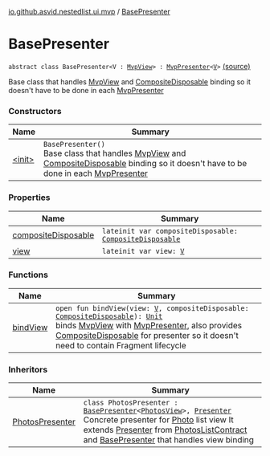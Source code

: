 [io.github.asvid.nestedlist.ui.mvp](../index.md) / [BasePresenter](./index.md)

# BasePresenter

`abstract class BasePresenter<V : `[`MvpView`](../-mvp-view.md)`> : `[`MvpPresenter`](../-mvp-presenter/index.md)`<`[`V`](index.md#V)`>` [(source)](https://github.com/asvid/NestedList/tree/master/app/src/main/java/io/github/asvid/nestedlist/ui/mvp/BasePresenter.kt#L9)

Base class that handles [MvpView](../-mvp-view.md) and [CompositeDisposable](http://reactivex.io/RxJava/javadoc/io/reactivex/disposables/CompositeDisposable.html) binding so it doesn't have to be done in each [MvpPresenter](../-mvp-presenter/index.md)

### Constructors

| Name | Summary |
|---|---|
| [&lt;init&gt;](-init-.md) | `BasePresenter()`<br>Base class that handles [MvpView](../-mvp-view.md) and [CompositeDisposable](http://reactivex.io/RxJava/javadoc/io/reactivex/disposables/CompositeDisposable.html) binding so it doesn't have to be done in each [MvpPresenter](../-mvp-presenter/index.md) |

### Properties

| Name | Summary |
|---|---|
| [compositeDisposable](composite-disposable.md) | `lateinit var compositeDisposable: `[`CompositeDisposable`](http://reactivex.io/RxJava/javadoc/io/reactivex/disposables/CompositeDisposable.html) |
| [view](view.md) | `lateinit var view: `[`V`](index.md#V) |

### Functions

| Name | Summary |
|---|---|
| [bindView](bind-view.md) | `open fun bindView(view: `[`V`](index.md#V)`, compositeDisposable: `[`CompositeDisposable`](http://reactivex.io/RxJava/javadoc/io/reactivex/disposables/CompositeDisposable.html)`): `[`Unit`](https://kotlinlang.org/api/latest/jvm/stdlib/kotlin/-unit/index.html)<br>binds [MvpView](../-mvp-view.md) with [MvpPresenter](../-mvp-presenter/index.md), also provides [CompositeDisposable](http://reactivex.io/RxJava/javadoc/io/reactivex/disposables/CompositeDisposable.html) for presenter so it doesn't need to contain Fragment lifecycle |

### Inheritors

| Name | Summary |
|---|---|
| [PhotosPresenter](../../io.github.asvid.nestedlist.ui.photoslist/-photos-presenter/index.md) | `class PhotosPresenter : `[`BasePresenter`](./index.md)`<`[`PhotosView`](../../io.github.asvid.nestedlist.ui.photoslist/-photos-view/index.md)`>, `[`Presenter`](../../io.github.asvid.nestedlist.ui.photoslist/-presenter/index.md)<br>Concrete presenter for [Photo](#) list view It extends [Presenter](../../io.github.asvid.nestedlist.ui.photoslist/-presenter/index.md) from [PhotosListContract](#) and [BasePresenter](./index.md) that handles view binding |
